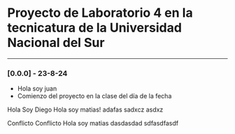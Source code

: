 # Proyecto de Laboratorio 4 en la tecnicatura de la Universidad Nacional del Sur

---

### [0.0.0] - 23-8-24

- Hola soy juan
- Comienzo del proyecto en la clase del día de la fecha

Hola Soy Diego
Hola soy matias!
adafas
sadxcz
asdxz

Conflicto
Conflicto
Hola soy matias
dasdasdad
sdfasdfasdf
